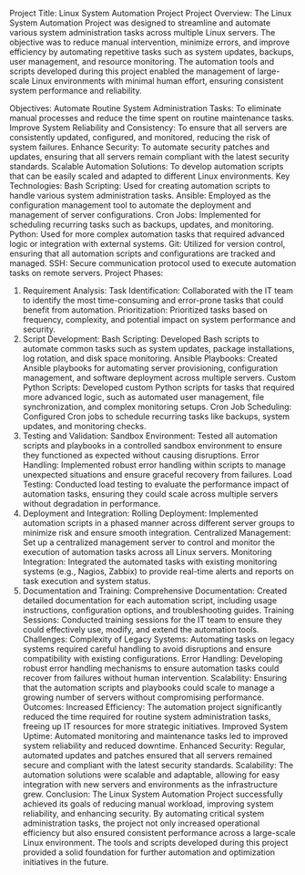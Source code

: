 Project Title: Linux System Automation Project
Project Overview:
The Linux System Automation Project was designed to streamline and automate various system administration tasks across multiple Linux servers. 
The objective was to reduce manual intervention, minimize errors, and improve efficiency by automating repetitive tasks such as system updates, backups, user management, and resource monitoring. 
The automation tools and scripts developed during this project enabled the management of large-scale Linux environments with minimal human effort, ensuring consistent system performance and reliability.

Objectives:
Automate Routine System Administration Tasks: To eliminate manual processes and reduce the time spent on routine maintenance tasks.
Improve System Reliability and Consistency: To ensure that all servers are consistently updated, configured, and monitored, reducing the risk of system failures.
Enhance Security: To automate security patches and updates, ensuring that all servers remain compliant with the latest security standards.
Scalable Automation Solutions: To develop automation scripts that can be easily scaled and adapted to different Linux environments.
Key Technologies:
Bash Scripting: Used for creating automation scripts to handle various system administration tasks.
Ansible: Employed as the configuration management tool to automate the deployment and management of server configurations.
Cron Jobs: Implemented for scheduling recurring tasks such as backups, updates, and monitoring.
Python: Used for more complex automation tasks that required advanced logic or integration with external systems.
Git: Utilized for version control, ensuring that all automation scripts and configurations are tracked and managed.
SSH: Secure communication protocol used to execute automation tasks on remote servers.
Project Phases:
1. Requirement Analysis:
Task Identification: Collaborated with the IT team to identify the most time-consuming and error-prone tasks that could benefit from automation.
Prioritization: Prioritized tasks based on frequency, complexity, and potential impact on system performance and security.
2. Script Development:
Bash Scripting: Developed Bash scripts to automate common tasks such as system updates, package installations, log rotation, and disk space monitoring.
Ansible Playbooks: Created Ansible playbooks for automating server provisioning, configuration management, and software deployment across multiple servers.
Custom Python Scripts: Developed custom Python scripts for tasks that required more advanced logic, such as automated user management, file synchronization, and complex monitoring setups.
Cron Job Scheduling: Configured Cron jobs to schedule recurring tasks like backups, system updates, and monitoring checks.
3. Testing and Validation:
Sandbox Environment: Tested all automation scripts and playbooks in a controlled sandbox environment to ensure they functioned as expected without causing disruptions.
Error Handling: Implemented robust error handling within scripts to manage unexpected situations and ensure graceful recovery from failures.
Load Testing: Conducted load testing to evaluate the performance impact of automation tasks, ensuring they could scale across multiple servers without degradation in performance.
4. Deployment and Integration:
Rolling Deployment: Implemented automation scripts in a phased manner across different server groups to minimize risk and ensure smooth integration.
Centralized Management: Set up a centralized management server to control and monitor the execution of automation tasks across all Linux servers.
Monitoring Integration: Integrated the automated tasks with existing monitoring systems (e.g., Nagios, Zabbix) to provide real-time alerts and reports on task execution and system status.
5. Documentation and Training:
Comprehensive Documentation: Created detailed documentation for each automation script, including usage instructions, configuration options, and troubleshooting guides.
Training Sessions: Conducted training sessions for the IT team to ensure they could effectively use, modify, and extend the automation tools.
Challenges:
Complexity of Legacy Systems: Automating tasks on legacy systems required careful handling to avoid disruptions and ensure compatibility with existing configurations.
Error Handling: Developing robust error handling mechanisms to ensure automation tasks could recover from failures without human intervention.
Scalability: Ensuring that the automation scripts and playbooks could scale to manage a growing number of servers without compromising performance.
Outcomes:
Increased Efficiency: The automation project significantly reduced the time required for routine system administration tasks, freeing up IT resources for more strategic initiatives.
Improved System Uptime: Automated monitoring and maintenance tasks led to improved system reliability and reduced downtime.
Enhanced Security: Regular, automated updates and patches ensured that all servers remained secure and compliant with the latest security standards.
Scalability: The automation solutions were scalable and adaptable, allowing for easy integration with new servers and environments as the infrastructure grew.
Conclusion:
The Linux System Automation Project successfully achieved its goals of reducing manual workload, improving system reliability, and enhancing security.
By automating critical system administration tasks, the project not only increased operational efficiency but also ensured consistent performance across a large-scale Linux environment.
The tools and scripts developed during this project provided a solid foundation for further automation and optimization initiatives in the future.
